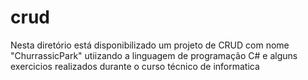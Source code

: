 # crud
Nesta diretório está disponibilizado um projeto de CRUD com nome "ChurrassicPark" utiizando a linguagem de programação C# e alguns exercicios realizados durante o curso técnico de informatica
